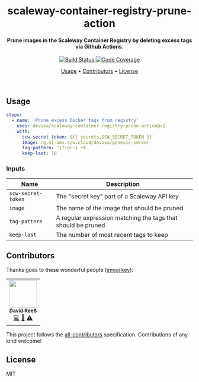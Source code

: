 <!-- Title -->
<h1 align="center">
  scaleway-container-registry-prune-action
</h1>

<!-- Description -->
<h4 align="center">
  Prune images in the Scaleway Container Registry by deleting excess tags via Github Actions.
</h4>

<!-- Badges -->
<p align="center">
  <a href="https://github.com/devoxa/scaleway-container-registry-prune-action/actions?query=branch%3Amaster+workflow%3A%22Continuous+Integration%22">
    <img
      src="https://img.shields.io/github/actions/workflow/status/devoxa/scaleway-container-registry-prune-action/push.yml?branch=master&style=flat-square"
      alt="Build Status"
    />
  </a>

  <a href="https://codecov.io/github/devoxa/scaleway-container-registry-prune-action">
    <img
      src="https://img.shields.io/codecov/c/github/devoxa/scaleway-container-registry-prune-action/master?style=flat-square"
      alt="Code Coverage"
    />
  </a>
</p>

<!-- Quicklinks -->
<p align="center">
  <a href="#usage">Usage</a> •
  <a href="#contributors">Contributors</a> •
  <a href="#license">License</a>
</p>

<br>

## Usage

```yml
steps:
  - name: 'Prune excess Docker tags from registry'
    uses: devoxa/scaleway-container-registry-prune-action@v1
    with:
      scw-secret-token: ${{ secrets.SCW_SECRET_TOKEN }}
      image: rg.nl-ams.scw.cloud/devoxa/genesis-server
      tag-pattern: ^(?!pr-).+$
      keep-last: 10
```

### Inputs

| Name               | Description                                                  |
| ------------------ | ------------------------------------------------------------ |
| `scw-secret-token` | The "secret key" part of a Scaleway API key                  |
| `image`            | The name of the image that should be pruned                  |
| `tag-pattern`      | A regular expression matching the tags that should be pruned |
| `keep-last`        | The number of most recent tags to keep                       |

## Contributors

Thanks goes to these wonderful people ([emoji key](https://allcontributors.org/docs/en/emoji-key)):

<!-- ALL-CONTRIBUTORS-LIST:START - Do not remove or modify this section -->
<!-- prettier-ignore-start -->
<!-- markdownlint-disable -->
<table>
  <tr>
    <td align="center"><a href="https://www.david-reess.de"><img src="https://avatars3.githubusercontent.com/u/4615516?v=4?s=75" width="75px;" alt=""/><br /><sub><b>David Reeß</b></sub></a><br /><a href="https://github.com/devoxa/scaleway-container-registry-prune-action/commits?author=queicherius" title="Code">💻</a> <a href="https://github.com/devoxa/scaleway-container-registry-prune-action/commits?author=queicherius" title="Documentation">📖</a> <a href="https://github.com/devoxa/scaleway-container-registry-prune-action/commits?author=queicherius" title="Tests">⚠️</a></td>
  </tr>
</table>

<!-- markdownlint-restore -->
<!-- prettier-ignore-end -->

<!-- ALL-CONTRIBUTORS-LIST:END -->

This project follows the [all-contributors](https://github.com/all-contributors/all-contributors)
specification. Contributions of any kind welcome!

## License

MIT
